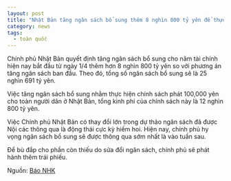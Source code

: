 ```yaml
---
layout: post
title: "Nhật Bản tăng ngân sách bổ sung thêm 8 nghìn 800 tỷ yên để thực hiện chính sách phát trợ cấp 100,000 yên"
category: news
tags: 
  - toàn quốc
---
```

Chính phủ Nhật Bản quyết định tăng ngân sách bổ sung cho năm tài chính hiện nay bắt đầu từ ngày 1/4 thêm hơn 8 nghìn 800 tỷ yên so với phương án tăng ngân sách ban đầu. Theo đó, tổng số ngân sách bổ sung sẽ là 25 nghìn 691 tỷ yên.

Việc tăng ngân sách bổ sung nhằm thực hiện chính sách phát 100,000 yên cho toàn người dân ở Nhật Bản, tổng kinh phí của chính sách này là 12 nghìn 800 tỷ yên.

Việc Chính phủ Nhật Bản có thay đổi lớn trong dự thảo ngân sách đã được Nội các thông qua là động thái cực kỳ hiếm hoi. Hiện nay, chính phủ hy vọng ngân sách bổ sung sẽ được thông qua sớm nhất là vào tuần sau.

Để bù đắp cho phần còn thiếu do sửa đổi ngân sách, chính phủ sẽ phát hành thêm trái phiếu.

Nguồn: [Báo NHK](https://www3.nhk.or.jp/news/html/20200420/k10012396101000.html)
